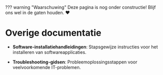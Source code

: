 ??? warning "Waarschuwing"
    Deze pagina is nog onder constructie! Blijf ons wel in de gaten houden. :heart:

# Overige documentatie

- **Software-installatiehandleidingen**: Stapsgewijze instructies voor het installeren van softwareapplicaties.
  
- **Troubleshooting-gidsen**: Probleemoplossingsstappen voor veelvoorkomende IT-problemen.
